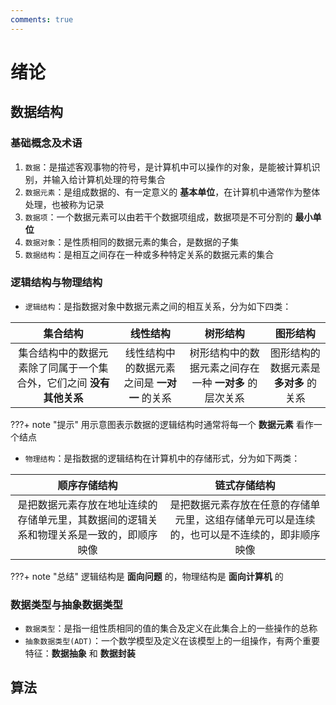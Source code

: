 ```yaml
---
comments: true
---
```


# 绪论

## 数据结构

### 基础概念及术语

1. `数据`：是描述客观事物的符号，是计算机中可以操作的对象，是能被计算机识别，并输入给计算机处理的符号集合
2. `数据元素`：是组成数据的、有一定意义的 **基本单位**，在计算机中通常作为整体处理，也被称为记录
3. `数据项`：一个数据元素可以由若干个数据项组成，数据项是不可分割的 **最小单位**
4. `数据对象`：是性质相同的数据元素的集合，是数据的子集
5. `数据结构`：是相互之间存在一种或多种特定关系的数据元素的集合

### 逻辑结构与物理结构

- `逻辑结构`：是指数据对象中数据元素之间的相互关系，分为如下四类：

|                           集合结构                           |                   线性结构                   |                        树形结构                        |                图形结构                |
| :----------------------------------------------------------: | :------------------------------------------: | :----------------------------------------------------: | :------------------------------------: |
| 集合结构中的数据元素除了同属于一个集合外，它们之间 **没有其他关系** | 线性结构中的数据元素之间是 **一对一** 的关系 | 树形结构中的数据元素之间存在一种 **一对多** 的层次关系 | 图形结构的数据元素是 **多对多** 的关系 |

???+ note "提示"
    用示意图表示数据的逻辑结构时通常将每一个 **数据元素** 看作一个结点

- `物理结构`：是指数据的逻辑结构在计算机中的存储形式，分为如下两类：

|                         顺序存储结构                         |                         链式存储结构                         |
| :----------------------------------------------------------: | :----------------------------------------------------------: |
| 是把数据元素存放在地址连续的存储单元里，其数据间的逻辑关系和物理关系是一致的，即顺序映像 | 是把数据元素存放在任意的存储单元里，这组存储单元可以是连续的，也可以是不连续的，即非顺序映像 |

???+ note "总结"
    逻辑结构是 **面向问题** 的，物理结构是 **面向计算机** 的

### 数据类型与抽象数据类型

- `数据类型`：是指一组性质相同的值的集合及定义在此集合上的一些操作的总称
- `抽象数据类型(ADT)`：一个数学模型及定义在该模型上的一组操作，有两个重要特征：**数据抽象** 和 **数据封装**

## 算法
